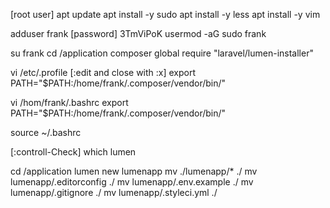 [root user]
apt update
apt install -y sudo
apt install -y less
apt install -y vim

adduser frank
[password] 3TmViPoK
usermod -aG sudo frank

su frank
cd /application
composer global require "laravel/lumen-installer"

vi /etc/.profile
[:edit and close with :x]
export PATH="$PATH:/home/frank/.composer/vendor/bin/"


vi /hom/frank/.bashrc
export PATH="$PATH:/home/frank/.composer/vendor/bin/"

source ~/.bashrc

[:controll-Check]
which lumen

cd /application
lumen new lumenapp
mv ./lumenapp/* ./
mv lumenapp/.editorconfig ./
mv lumenapp/.env.example ./
mv lumenapp/.gitignore ./
mv lumenapp/.styleci.yml ./

